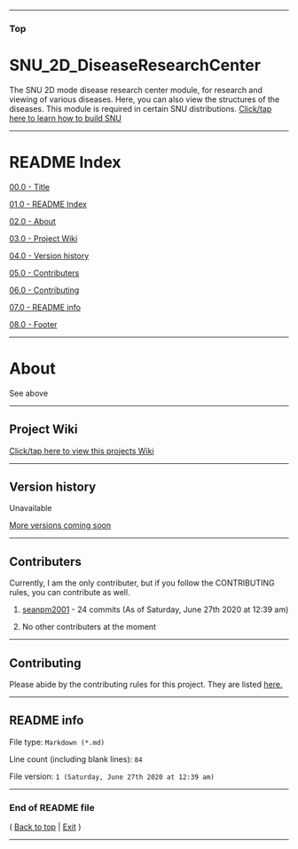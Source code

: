 
***

### Top

# SNU_2D_DiseaseResearchCenter
The SNU 2D mode disease research center module, for research and viewing of various diseases. Here, you can also view the structures of the diseases. This module is required in certain SNU distributions. [Click/tap here to learn how to build SNU](https://gist.github.com/seanpm2001/745564a46186888e829fdeb9cda584de)

***

# README Index

[00.0 - Title](#SNU_2D_DiseaseResearchCenter)

[01.0 - README Index](#README-Index)

[02.0 - About](#About)

[03.0 - Project Wiki](#Project-Wiki)

[04.0 - Version history](#Version-history)

[05.0 - Contributers](#Contributers)

[06.0 - Contributing](#Contributing)

[07.0 - README info](#README-info)

[08.0 - Footer](#End-of-README-file)

***

# About

See above

***

## Project Wiki

[Click/tap here to view this projects Wiki](https://github.com/seanpm2001/SNU_2D_DiseaseResearchCenter/Wiki/)

***

## Version history

Unavailable

[More versions coming soon](https://www.example.com/)

***

## Contributers

Currently, I am the only contributer, but if you follow the CONTRIBUTING rules, you can contribute as well.

1. [seanpm2001](https://github.com/seanpm2001/) - 24 commits (As of Saturday, June 27th 2020 at 12:39 am)

2. No other contributers at the moment

***

## Contributing

Please abide by the contributing rules for this project. They are listed [here.](https://github.com/seanpm2001/SNU_2D_DiseaseResearchCenter/blob/master/CONTRIBUTING.md)

***

## README info

File type: `Markdown (*.md)`

Line count (including blank lines): `84`

File version: `1 (Saturday, June 27th 2020 at 12:39 am)`

***

### End of README file

( [Back to top](#Top) | [Exit](https://github.com) )

***
